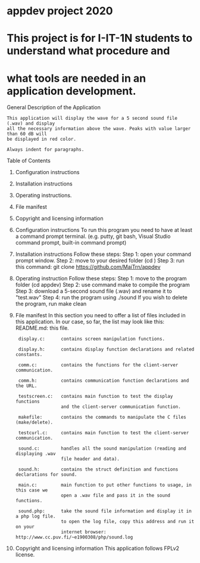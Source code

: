 # appdev project 2020

# This project is for I-IT-1N students to understand what procedure and 
# what tools are needed in an application development.

General Description of the Application

	This application will display the wave for a 5 second sound file (.wav) and display 
	all the necessary information above the wave. Peaks with value larger than 60 dB will 
	be displayed in red color.

	Always indent for paragraphs.

Table of Contents
1. Configuration instructions
2. Installation instructions
3. Operating instructions.
4. File manifest
5. Copyright and licensing information


1. Configuration instructions
	To run this program you need to have at least a command prompt terminal. 
	(e.g. putty, git bash, Visual Studio command prompt, built-in command prompt) 

2. Installation instructions
	Follow these steps: 
		Step 1: open your command prompt window.
		Step 2: move to your desired folder (cd <folder path>)
		Step 3: run this command: git clone https://github.com/MaiTrn/appdev

3. Operating instruction
	Follow these steps:
		Step 1: move to the program folder (cd appdev)
		Step 2: use command make to compile the program
		Step 3: download a 5-second sound file (.wav) and rename it to "test.wav"
		Step 4: run the program using ./sound
	If you wish to delete the program, run make clean

4. File manifest
	In this section you need to offer a list of files included in this application.
	In our case, so far, the list may look like this:
		README.md:		this file.

		display.c:		contains screen manipulation functions.

		display.h:		contains display function declarations and related constants.

		comm.c:			contains the functions for the client-server communication.

		comm.h:			contains communication function declarations and the URL.

		testscreen.c:	contains main function to test the display functions
						and the client-server communication function.

		makefile:		contains the commands to manipulate the C files (make/delete).

		testcurl.c:		contains main function to test the client-server communication.

		sound.c:		handles all the sound manipulation (reading and displaying .wav 
						file header and data).

		sound.h:		contains the struct definition and functions declarations for sound.

		main.c:			main function to put other functions to usage, in this case we 
						open a .wav file and pass it in the sound functions.

		sound.php:		take the sound file information and display it in a php log file.
						to open the log file, copy this address and run it on your 
						internet browser: http://www.cc.puv.fi/~e1900308/php/sound.log

5. Copyright and licensing information
	This application follows FPLv2 license.
